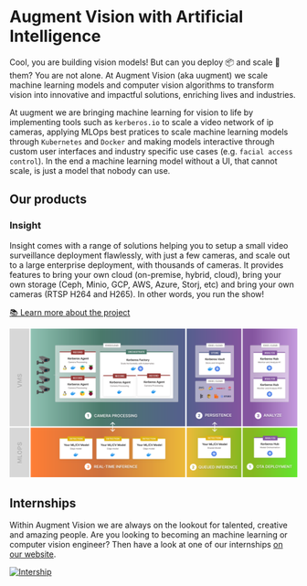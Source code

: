 # Augment Vision with Artificial Intelligence

Cool, you are building vision models! But can you deploy 📦 and scale 🚀 them? You are not alone. At Augment Vision (aka uugment) we scale machine learning models and computer vision algorithms to transform vision into innovative and impactful solutions, enriching lives and industries.

At uugment we are bringing machine learning for vision to life by implementing tools such as `kerberos.io` to scale a video network of ip cameras, applying MLOps best pratices to scale machine learning models through `Kubernetes` and `Docker` and making models interactive through custom user interfaces and industry specific use cases (e.g. `facial access control`). In the end a machine learning model without a UI, that cannot scale, is just a model that nobody can use.

## Our products

### Insight

Insight comes with a range of solutions helping you to setup a small video surveillance deployment flawlessly, with just a few cameras, and scale out to a large enterprise deployment, with thousands of cameras. It provides features to bring your own cloud (on-premise, hybrid, cloud), bring your own storage (Ceph, Minio, GCP, AWS, Azure, Storj, etc) and bring your own cameras (RTSP H264 and H265). In other words, you run the show!

[📚 Learn more about the project](https://github.com/uug-ai/insight)

[![Prologue - How it works](https://github.com/kerberos-io/.github/blob/main/profile/Prologue%20-%20How%20it%20works.svg)](https://doc.kerberos.io/prologue/deployments/)

## Internships

Within Augment Vision we are always on the lookout for talented, creative and amazing people. Are you looking to becoming an machine learning or computer vision engineer? Then have a look at one of our internships [on our website](https://uug.ai/about/).

[![Intership](https://img.youtube.com/vi/cLYdl1UKV4o/0.jpg)](https://www.youtube.com/watch?v=cLYdl1UKV4o)

